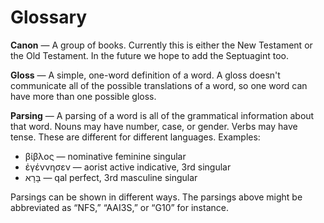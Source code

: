 # Glossary

**Canon** — A group of books. Currently this is either the New Testament or the Old Testament. In the future we hope to add the Septuagint too.

**Gloss** — A simple, one-word definition of a word. A gloss doesn't communicate all of the possible translations of a word, so one word can have more than one possible gloss.

**Parsing** — A parsing of a word is all of the grammatical information about that word. Nouns may have number, case, or gender. Verbs may have tense. These are different for different languages. Examples:
* βίβλος — nominative feminine singular
* ἐγέννησεν — aorist active indicative, 3rd singular
* בָּרָא — qal perfect, 3rd masculine singular

Parsings can be shown in different ways. The parsings above might be abbreviated as “NFS,” “AAI3S,” or “G10” for instance.

